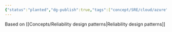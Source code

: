 ```yaml
---
{"status":"planted","dg-publish":true,"tags":["concept/SRE/cloud/azure"],"ms-learn-url":"https://learn.microsoft.com/en-us/azure/reliability/","creation_date":"2024-05-02 23:08","permalink":"/concepts/azure-reliability/","dgPassFrontmatter":true}
---
```


Based on [[Concepts/Reliability design patterns\|Reliability design patterns]]

